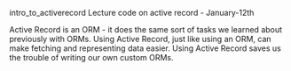  intro_to_activerecord
Lecture code on active record - January-12th

Active Record is an ORM - it does the same sort of 
tasks we learned about previously with ORMs. Using Active Record, 
just like using an ORM, can make fetching and representing data easier. 
Using Active Record saves us the trouble of writing our own custom ORMs.